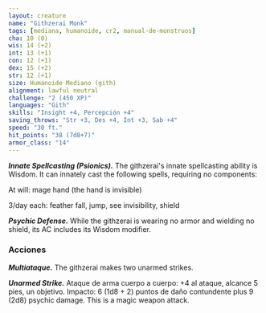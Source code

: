 ```yaml
---
layout: creature
name: "Githzerai Monk"
tags: [mediana, humanoide, cr2, manual-de-monstruos]
cha: 10 (0)
wis: 14 (+2)
int: 13 (+1)
con: 12 (+1)
dex: 15 (+2)
str: 12 (+1)
size: Humanoide Mediano (gith)
alignment: lawful neutral
challenge: "2 (450 XP)"
languages: "Gith"
skills: "Insight +4, Percepción +4"
saving_throws: "Str +3, Des +4, Int +3, Sab +4"
speed: "30 ft."
hit_points: "38 (7d8+7)"
armor_class: "14"
---
```


***Innate Spellcasting (Psionics).*** The githzerai's innate spellcasting ability is Wisdom. It can innately cast the following spells, requiring no components:

At will: mage hand (the hand is invisible)

3/day each: feather fall, jump, see invisibility, shield

***Psychic Defense.*** While the githzerai is wearing no armor and wielding no shield, its AC includes its Wisdom modifier.

### Acciones

***Multiataque.*** The githzerai makes two unarmed strikes.

***Unarmed Strike.*** Ataque de arma cuerpo a cuerpo: +4 al ataque, alcance 5 pies, un objetivo. Impacto: 6 (1d8 + 2) puntos de daño contundente plus 9 (2d8) psychic damage. This is a magic weapon attack.